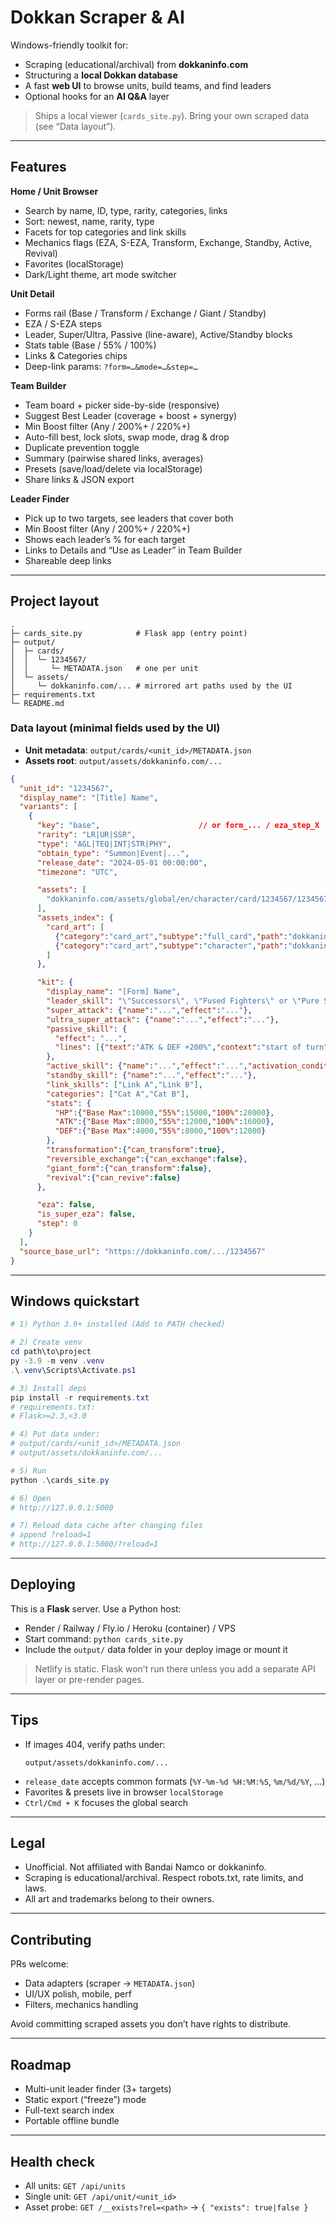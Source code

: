# Dokkan Scraper & AI

Windows-friendly toolkit for:

- Scraping (educational/archival) from **dokkaninfo.com**
- Structuring a **local Dokkan database**
- A fast **web UI** to browse units, build teams, and find leaders
- Optional hooks for an **AI Q&A** layer

> Ships a local viewer (`cards_site.py`). Bring your own scraped data (see “Data layout”).

---

## Features

**Home / Unit Browser**
- Search by name, ID, type, rarity, categories, links
- Sort: newest, name, rarity, type
- Facets for top categories and link skills
- Mechanics flags (EZA, S-EZA, Transform, Exchange, Standby, Active, Revival)
- Favorites (localStorage)
- Dark/Light theme, art mode switcher

**Unit Detail**
- Forms rail (Base / Transform / Exchange / Giant / Standby)
- EZA / S-EZA steps
- Leader, Super/Ultra, Passive (line-aware), Active/Standby blocks
- Stats table (Base / 55% / 100%)
- Links & Categories chips
- Deep-link params: `?form=…&mode=…&step=…`

**Team Builder**
- Team board + picker side-by-side (responsive)
- Suggest Best Leader (coverage + boost + synergy)
- Min Boost filter (Any / 200%+ / 220%+)
- Auto-fill best, lock slots, swap mode, drag & drop
- Duplicate prevention toggle
- Summary (pairwise shared links, averages)
- Presets (save/load/delete via localStorage)
- Share links & JSON export

**Leader Finder**
- Pick up to two targets, see leaders that cover both
- Min Boost filter (Any / 200%+ / 220%+)
- Shows each leader’s % for each target
- Links to Details and “Use as Leader” in Team Builder
- Shareable deep links

---

## Project layout

```
.
├─ cards_site.py            # Flask app (entry point)
├─ output/
│  ├─ cards/
│  │  └─ 1234567/
│  │     └─ METADATA.json   # one per unit
│  └─ assets/
│     └─ dokkaninfo.com/... # mirrored art paths used by the UI
├─ requirements.txt
└─ README.md
```

### Data layout (minimal fields used by the UI)

- **Unit metadata**: `output/cards/<unit_id>/METADATA.json`
- **Assets root**: `output/assets/dokkaninfo.com/...`

```json
{
  "unit_id": "1234567",
  "display_name": "[Title] Name",
  "variants": [
    {
      "key": "base",                      // or form_... / eza_step_X
      "rarity": "LR|UR|SSR",
      "type": "AGL|TEQ|INT|STR|PHY",
      "obtain_type": "Summon|Event|...",
      "release_date": "2024-05-01 00:00:00",
      "timezone": "UTC",

      "assets": [
        "dokkaninfo.com/assets/global/en/character/card/1234567/1234567.png"
      ],
      "assets_index": {
        "card_art": [
          {"category":"card_art","subtype":"full_card","path":"dokkaninfo.com/.../1234567/1234567.png"},
          {"category":"card_art","subtype":"character","path":"dokkaninfo.com/.../character/card/1234567/card_1234567_character.png"}
        ]
      },

      "kit": {
        "display_name": "[Form] Name",
        "leader_skill": "\"Successors\", \"Fused Fighters\" or \"Pure Saiyans\" Category Ki +3, HP +200% and ATK & DEF +170%, plus an additional HP, ATK & DEF +50% for characters who also belong to the \"Gifted Warriors\" or \"Fusion\" Category",
        "super_attack": {"name":"...","effect":"..."},
        "ultra_super_attack": {"name":"...","effect":"..."},
        "passive_skill": {
          "effect": "...",
          "lines": [{"text":"ATK & DEF +200%","context":"start of turn"}]
        },
        "active_skill": {"name":"...","effect":"...","activation_conditions":"..."},
        "standby_skill": {"name":"...","effect":"..."},
        "link_skills": ["Link A","Link B"],
        "categories": ["Cat A","Cat B"],
        "stats": {
          "HP":{"Base Max":10000,"55%":15000,"100%":20000},
          "ATK":{"Base Max":8000,"55%":12000,"100%":16000},
          "DEF":{"Base Max":4000,"55%":8000,"100%":12000}
        },
        "transformation":{"can_transform":true},
        "reversible_exchange":{"can_exchange":false},
        "giant_form":{"can_transform":false},
        "revival":{"can_revive":false}
      },

      "eza": false,
      "is_super_eza": false,
      "step": 0
    }
  ],
  "source_base_url": "https://dokkaninfo.com/.../1234567"
}
```

---

## Windows quickstart

```powershell
# 1) Python 3.9+ installed (Add to PATH checked)

# 2) Create venv
cd path\to\project
py -3.9 -m venv .venv
.\.venv\Scripts\Activate.ps1

# 3) Install deps
pip install -r requirements.txt
# requirements.txt:
# Flask>=2.3,<3.0

# 4) Put data under:
# output/cards/<unit_id>/METADATA.json
# output/assets/dokkaninfo.com/...

# 5) Run
python .\cards_site.py

# 6) Open
# http://127.0.0.1:5000

# 7) Reload data cache after changing files
# append ?reload=1
# http://127.0.0.1:5000/?reload=1
```

---

## Deploying

This is a **Flask** server. Use a Python host:

- Render / Railway / Fly.io / Heroku (container) / VPS
- Start command: `python cards_site.py`
- Include the `output/` data folder in your deploy image or mount it

> Netlify is static. Flask won’t run there unless you add a separate API layer or pre-render pages.

---


## Tips

- If images 404, verify paths under:
  ```
  output/assets/dokkaninfo.com/...
  ```
- `release_date` accepts common formats (`%Y-%m-%d %H:%M:%S`, `%m/%d/%Y`, …)
- Favorites & presets live in browser `localStorage`
- `Ctrl/Cmd + K` focuses the global search

---

## Legal

- Unofficial. Not affiliated with Bandai Namco or dokkaninfo.
- Scraping is educational/archival. Respect robots.txt, rate limits, and laws.
- All art and trademarks belong to their owners.

---

## Contributing

PRs welcome:
- Data adapters (scraper → `METADATA.json`)
- UI/UX polish, mobile, perf
- Filters, mechanics handling

Avoid committing scraped assets you don’t have rights to distribute.

---

## Roadmap

- Multi-unit leader finder (3+ targets)
- Static export (“freeze”) mode
- Full-text search index
- Portable offline bundle

---

## Health check

- All units: `GET /api/units`
- Single unit: `GET /api/unit/<unit_id>`
- Asset probe: `GET /__exists?rel=<path>` → `{ "exists": true|false }`
